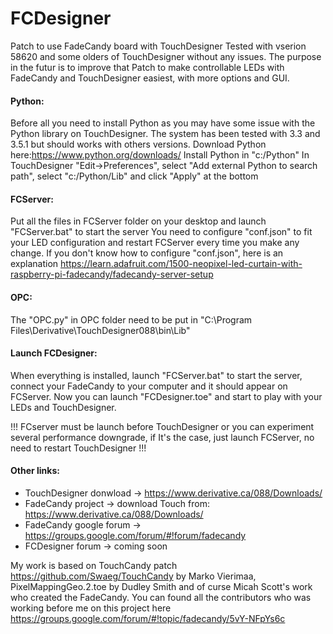 # FCDesigner
Patch to use FadeCandy board with TouchDesigner
Tested with vserion 58620 and some olders of TouchDesigner without any issues. The purpose in the futur is to improve that Patch to make controllable LEDs with FadeCandy and TouchDesigner easiest, with more options and GUI. 

#### Python:
Before all you need to install Python as you may have some issue with the Python library on TouchDesigner. The system has been tested with 3.3 and 3.5.1 but should works with others versions. 
Download Python here:https://www.python.org/downloads/
Install Python in "c:/Python"
In TouchDesigner "Edit->Preferences", select "Add external Python to search path", select "c:/Python/Lib" and click "Apply" at the bottom 

#### FCServer:
Put all the files in FCServer folder on your desktop and launch "FCServer.bat" to start the server
You need to configure "conf.json" to fit your LED configuration and restart FCServer every time you make any change.
If you don't know how to configure "conf.json", here is an explanation https://learn.adafruit.com/1500-neopixel-led-curtain-with-raspberry-pi-fadecandy/fadecandy-server-setup

#### OPC:
The "OPC.py" in OPC folder need to be put in "C:\Program Files\Derivative\TouchDesigner088\bin\Lib"

#### Launch FCDesigner:
When everything is installed, launch "FCServer.bat" to start the server, connect your FadeCandy to your computer and it should appear on FCServer.
Now you can launch "FCDesigner.toe" and start to play with your LEDs and TouchDesigner.

!!! FCserver must be launch before TouchDesigner or you can experiment several performance downgrade, if It's the case, just launch FCServer, no need to restart TouchDesigner !!!

#### Other links: 
- TouchDesigner donwload -> https://www.derivative.ca/088/Downloads/
- FadeCandy project -> download Touch from: https://www.derivative.ca/088/Downloads/
- FadeCandy google forum -> https://groups.google.com/forum/#!forum/fadecandy
- FCDesigner forum -> coming soon

My work is based on TouchCandy patch https://github.com/Swaeg/TouchCandy by Marko Vierimaa, PixelMappingGeo.2.toe by Dudley Smith and of curse Micah Scott's work who created the FadeCandy. You can found all the contributors who was working before me on this project here https://groups.google.com/forum/#!topic/fadecandy/5vY-NFpYs6c
